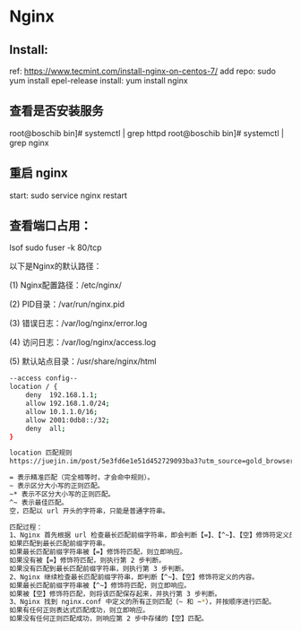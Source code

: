 # Nginx
## Install:
ref: https://www.tecmint.com/install-nginx-on-centos-7/
add repo: sudo yum install epel-release
install: yum install nginx

## 查看是否安装服务
root@boschib bin]# systemctl | grep httpd
root@boschib bin]# systemctl | grep nginx

## 重启 nginx
start: sudo service nginx restart

## 查看端口占用：
lsof
sudo fuser -k 80/tcp

以下是Nginx的默认路径： 

(1) Nginx配置路径：/etc/nginx/

(2) PID目录：/var/run/nginx.pid

(3) 错误日志：/var/log/nginx/error.log 

(4) 访问日志：/var/log/nginx/access.log 

(5) 默认站点目录：/usr/share/nginx/html 

```bash
--access config--
location / {
    deny  192.168.1.1;
    allow 192.168.1.0/24;
    allow 10.1.1.0/16;
    allow 2001:0db8::/32;
    deny  all;
}

location 匹配规则
https://juejin.im/post/5e3fd6e1e51d452729093ba3?utm_source=gold_browser_extension

= 表示精准匹配（完全相等时，才会命中规则）。
~ 表示区分大小写的正则匹配。
~* 表示不区分大小写的正则匹配。
^~ 表示最佳匹配。
空，匹配以 url 开头的字符串，只能是普通字符串。

匹配过程：
1、Nginx 首先根据 url 检查最长匹配前缀字符串，即会判断【=】、【^~】、【空】修饰符定义的内容。 
如果匹配到最长匹配前缀字符串。 
如果最长匹配前缀字符串被【=】修饰符匹配，则立即响应。 
如果没有被【=】修饰符匹配，则执行第 2 步判断。 
如果没有匹配到最长匹配前缀字符串，则执行第 3 步判断。 
2、Nginx 继续检查最长匹配前缀字符串，即判断【^~】、【空】修饰符定义的内容。  
如果最长匹配前缀字符串被【^~】修饰符匹配，则立即响应。 
如果被【空】修饰符匹配，则将该匹配保存起来，并执行第 3 步判断。 
3、Nginx 找到 nginx.conf 中定义的所有正则匹配（~ 和 ~*），并按顺序进行匹配。 
如果有任何正则表达式匹配成功，则立即响应。 
如果没有任何正则匹配成功，则响应第 2 步中存储的【空】匹配。 